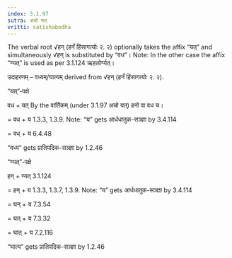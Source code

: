 ```yaml
---
index: 3.1.97
sutra: अचो यत्‌
vritti: satishabodha
---
```






The verbal root √हन् (हनँ हिंसागत्योः २. २) optionally takes the affix “यत्” and simultaneously √हन् is substituted by “वध”।
Note: In the other case the affix “ण्यत्” is used as per 3.1.124 ऋहलोर्ण्यत्‌।


उदाहरणम् – वध्यम्/घात्यम् derived from √हन् (हनँ हिंसागत्योः २. २).


“यत्”-पक्षे

वध + यत् By the वार्तिकम् (under 3.1.97 अचो यत्‌) हनो वा वध च।

= वध + य 1.3.3, 1.3.9. Note: “य” gets आर्धधातुक-सञ्ज्ञा by 3.4.114

= वध् + य 6.4.48

“वध्य” gets प्रातिपदिक-सञ्ज्ञा by 1.2.46


“ण्यत्”-पक्षे

हन् + ण्यत् 3.1.124

= हन् + य 1.3.3, 1.3.7, 1.3.9. Note: “य” gets आर्धधातुक-सञ्ज्ञा by 3.4.114

= घन् + य 7.3.54

= घत् + य 7.3.32

= घात् + य 7.2.116

“घात्य” gets प्रातिपदिक-सञ्ज्ञा by 1.2.46

